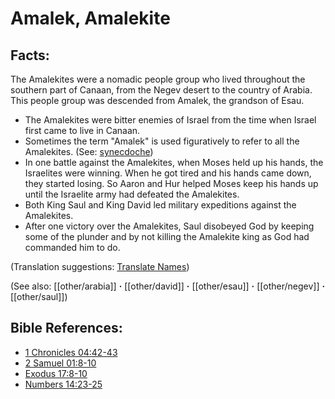 # Amalek, Amalekite #

## Facts: ##

The Amalekites were a nomadic people group who lived throughout the southern part of Canaan, from the Negev desert to the country of Arabia.  This people group was descended from Amalek, the grandson of Esau.

 
* The Amalekites were bitter enemies of Israel from the time when Israel first came to live in Canaan.
* Sometimes the term "Amalek" is used figuratively to refer to all the Amalekites. (See: [synecdoche](en/ta-vol1/translate/man/figs-synecdoche))
* In one battle against the Amalekites, when Moses held up his hands, the Israelites were winning. When he got tired and his hands came down, they started losing. So Aaron and Hur helped Moses keep his hands up until the Israelite army had defeated the Amalekites.
* Both King Saul and King David led military expeditions against the Amalekites.
* After one victory over the Amalekites, Saul disobeyed God by keeping some of the plunder and by not killing the Amalekite king as God had commanded him to do.

(Translation suggestions: [Translate Names](en/ta-vol1/translate/man/translate-names))

(See also: [[other/arabia]] **·** [[other/david]] **·** [[other/esau]] **·** [[other/negev]] **·** [[other/saul]])



## Bible References: ##

* [1 Chronicles 04:42-43](en/tn/1ch/help/04/42)
* [2 Samuel 01:8-10](en/tn/2sa/help/01/08)
* [Exodus 17:8-10](en/tn/exo/help/17/08)
* [Numbers 14:23-25](en/tn/num/help/14/23)